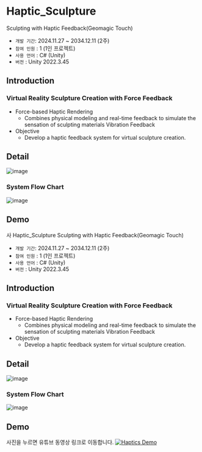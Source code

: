 # Haptic_Sculpture
Sculpting with Haptic Feedback(Geomagic Touch)
- `개발 기간`: 2024.11.27 ~ 2034.12.11 (2주)
- `참여 인원` : 1 (1인 프로젝트)
- `사용 언어` : C# (Unity)
- `버전` : Unity 2022.3.45

## Introduction
### Virtual Reality Sculpture Creation with Force Feedback
- Force-based Haptic Rendering
  - Combines physical modeling and real-time feedback to simulate the sensation of sculpting materials Vibration Feedback
- Objective
  - Develop a haptic feedback system for virtual sculpture creation.
 
## Detail
![image](https://github.com/user-attachments/assets/b71d7e13-191c-4d9e-891a-cc4afb19f102)

### System Flow Chart
![image](https://github.com/user-attachments/assets/dcf8abc4-0130-447b-80b8-d628a5f75f02)

## Demo

사 Haptic_Sculpture
Sculpting with Haptic Feedback(Geomagic Touch)
- `개발 기간`: 2024.11.27 ~ 2034.12.11 (2주)
- `참여 인원` : 1 (1인 프로젝트)
- `사용 언어` : C# (Unity)
- `버전` : Unity 2022.3.45

## Introduction
### Virtual Reality Sculpture Creation with Force Feedback
- Force-based Haptic Rendering
  - Combines physical modeling and real-time feedback to simulate the sensation of sculpting materials Vibration Feedback
- Objective
  - Develop a haptic feedback system for virtual sculpture creation.
 
## Detail
![image](https://github.com/user-attachments/assets/b71d7e13-191c-4d9e-891a-cc4afb19f102)

### System Flow Chart
![image](https://github.com/user-attachments/assets/dcf8abc4-0130-447b-80b8-d628a5f75f02)

## Demo
사진을 누르면 유튜브 동영상 링크로 이동합니다.
[![Haptics Demo](https://github.com/user-attachments/assets/a7856df2-aa2b-429a-a426-a389330f3602)](https://www.youtube.com/watch?v=7E04WywpRg4)
